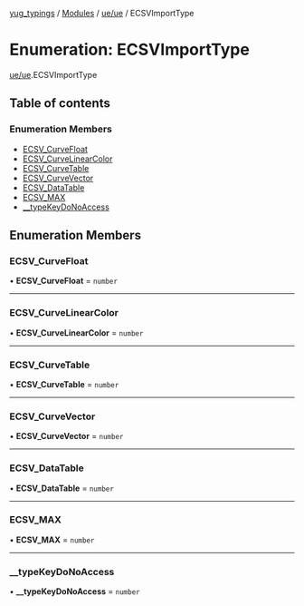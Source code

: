 [yug_typings](../README.md) / [Modules](../modules.md) / [ue/ue](../modules/ue_ue.md) / ECSVImportType

# Enumeration: ECSVImportType

[ue/ue](../modules/ue_ue.md).ECSVImportType

## Table of contents

### Enumeration Members

- [ECSV\_CurveFloat](ue_ue.ECSVImportType.md#ecsv_curvefloat)
- [ECSV\_CurveLinearColor](ue_ue.ECSVImportType.md#ecsv_curvelinearcolor)
- [ECSV\_CurveTable](ue_ue.ECSVImportType.md#ecsv_curvetable)
- [ECSV\_CurveVector](ue_ue.ECSVImportType.md#ecsv_curvevector)
- [ECSV\_DataTable](ue_ue.ECSVImportType.md#ecsv_datatable)
- [ECSV\_MAX](ue_ue.ECSVImportType.md#ecsv_max)
- [\_\_typeKeyDoNoAccess](ue_ue.ECSVImportType.md#__typekeydonoaccess)

## Enumeration Members

### ECSV\_CurveFloat

• **ECSV\_CurveFloat** = `number`

___

### ECSV\_CurveLinearColor

• **ECSV\_CurveLinearColor** = `number`

___

### ECSV\_CurveTable

• **ECSV\_CurveTable** = `number`

___

### ECSV\_CurveVector

• **ECSV\_CurveVector** = `number`

___

### ECSV\_DataTable

• **ECSV\_DataTable** = `number`

___

### ECSV\_MAX

• **ECSV\_MAX** = `number`

___

### \_\_typeKeyDoNoAccess

• **\_\_typeKeyDoNoAccess** = `number`
